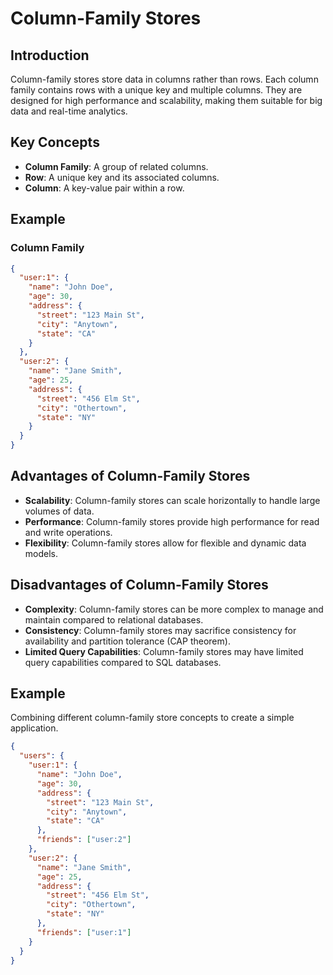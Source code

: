 # Column-Family Stores

## Introduction

Column-family stores store data in columns rather than rows. Each column family contains rows with a unique key and multiple columns. They are designed for high performance and scalability, making them suitable for big data and real-time analytics.

## Key Concepts

- **Column Family**: A group of related columns.
- **Row**: A unique key and its associated columns.
- **Column**: A key-value pair within a row.

## Example

### Column Family

```json
{
  "user:1": {
    "name": "John Doe",
    "age": 30,
    "address": {
      "street": "123 Main St",
      "city": "Anytown",
      "state": "CA"
    }
  },
  "user:2": {
    "name": "Jane Smith",
    "age": 25,
    "address": {
      "street": "456 Elm St",
      "city": "Othertown",
      "state": "NY"
    }
  }
}
```

## Advantages of Column-Family Stores

- **Scalability**: Column-family stores can scale horizontally to handle large volumes of data.
- **Performance**: Column-family stores provide high performance for read and write operations.
- **Flexibility**: Column-family stores allow for flexible and dynamic data models.

## Disadvantages of Column-Family Stores

- **Complexity**: Column-family stores can be more complex to manage and maintain compared to relational databases.
- **Consistency**: Column-family stores may sacrifice consistency for availability and partition tolerance (CAP theorem).
- **Limited Query Capabilities**: Column-family stores may have limited query capabilities compared to SQL databases.

## Example

Combining different column-family store concepts to create a simple application.

```json
{
  "users": {
    "user:1": {
      "name": "John Doe",
      "age": 30,
      "address": {
        "street": "123 Main St",
        "city": "Anytown",
        "state": "CA"
      },
      "friends": ["user:2"]
    },
    "user:2": {
      "name": "Jane Smith",
      "age": 25,
      "address": {
        "street": "456 Elm St",
        "city": "Othertown",
        "state": "NY"
      },
      "friends": ["user:1"]
    }
  }
}
